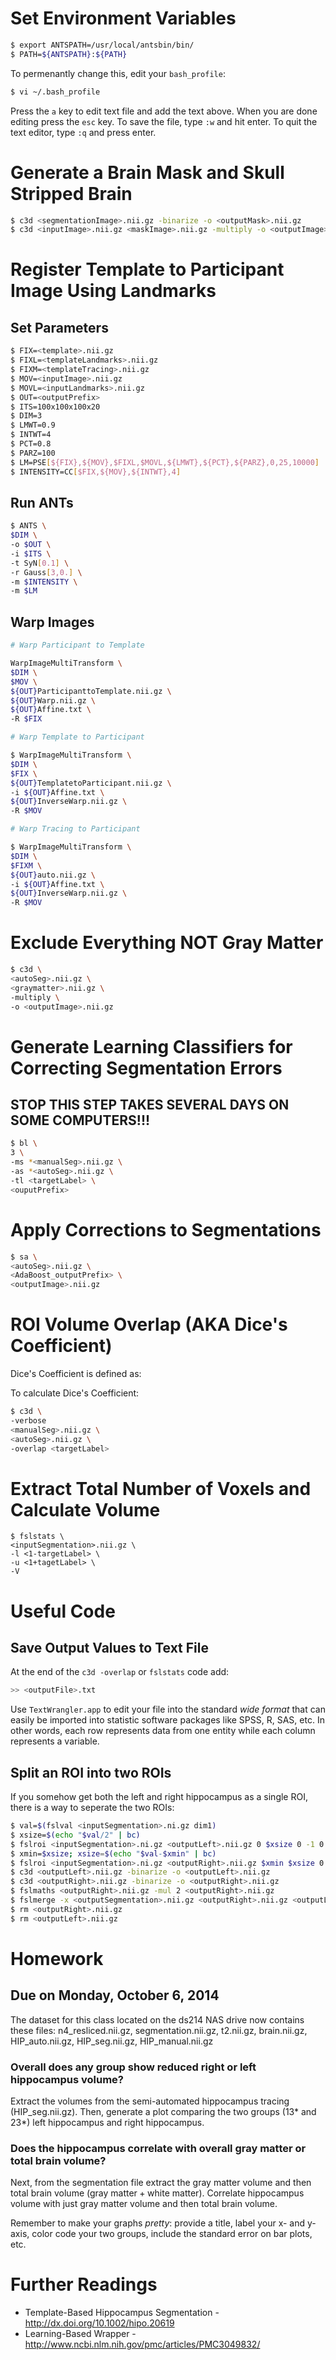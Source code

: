 # Set Environment Variables

```bash
$ export ANTSPATH=/usr/local/antsbin/bin/
$ PATH=${ANTSPATH}:${PATH}
```

To permenantly change this, edit your `bash_profile`:

```bash
$ vi ~/.bash_profile
```

Press the `a` key to edit text file and add the text above. When you are done editing press the `esc` key. To save the file, type `:w` and hit enter. To quit the text editor, type `:q` and press enter.

# Generate a Brain Mask and Skull Stripped Brain

```bash
$ c3d <segmentationImage>.nii.gz -binarize -o <outputMask>.nii.gz
$ c3d <inputImage>.nii.gz <maskImage>.nii.gz -multiply -o <outputImage>.nii.gz
```

# Register Template to Participant Image Using Landmarks

## Set Parameters

```bash
$ FIX=<template>.nii.gz
$ FIXL=<templateLandmarks>.nii.gz
$ FIXM=<templateTracing>.nii.gz
$ MOV=<inputImage>.nii.gz
$ MOVL=<inputLandmarks>.nii.gz
$ OUT=<outputPrefix>
$ ITS=100x100x100x20
$ DIM=3
$ LMWT=0.9
$ INTWT=4
$ PCT=0.8
$ PARZ=100
$ LM=PSE[${FIX},${MOV},$FIXL,$MOVL,${LMWT},${PCT},${PARZ},0,25,10000]
$ INTENSITY=CC[$FIX,${MOV},${INTWT},4]
```

## Run ANTs

```bash
$ ANTS \
$DIM \
-o $OUT \
-i $ITS \
-t SyN[0.1] \
-r Gauss[3,0.] \
-m $INTENSITY \
-m $LM
```

## Warp Images
```bash
# Warp Participant to Template

WarpImageMultiTransform \
$DIM \
$MOV \
${OUT}ParticipanttoTemplate.nii.gz \
${OUT}Warp.nii.gz \
${OUT}Affine.txt \
-R $FIX

# Warp Template to Participant

$ WarpImageMultiTransform \
$DIM \
$FIX \
${OUT}TemplatetoParticipant.nii.gz \
-i ${OUT}Affine.txt \
${OUT}InverseWarp.nii.gz \
-R $MOV

# Warp Tracing to Participant

$ WarpImageMultiTransform \
$DIM \
$FIXM \
${OUT}auto.nii.gz \
-i ${OUT}Affine.txt \
${OUT}InverseWarp.nii.gz \
-R $MOV
```

# Exclude Everything NOT Gray Matter

```bash
$ c3d \
<autoSeg>.nii.gz \
<graymatter>.nii.gz \
-multiply \
-o <outputImage>.nii.gz
```

# Generate Learning Classifiers for Correcting Segmentation Errors

## STOP THIS STEP TAKES SEVERAL DAYS ON SOME COMPUTERS!!!

```bash
$ bl \
3 \
-ms *<manualSeg>.nii.gz \
-as *<autoSeg>.nii.gz \
-tl <targetLabel> \
<ouputPrefix>
```

# Apply Corrections to Segmentations

```bash
$ sa \
<autoSeg>.nii.gz \
<AdaBoost_outputPrefix> \
<outputImage>.nii.gz
```

# ROI Volume Overlap (AKA Dice's Coefficient)

Dice's Coefficient is defined as:


To calculate Dice's Coefficient:

```bash
$ c3d \
-verbose
<manualSeg>.nii.gz \
<autoSeg>.nii.gz \
-overlap <targetLabel>
```

# Extract Total Number of Voxels and Calculate Volume

```
$ fslstats \
<inputSegmentation>.nii.gz \
-l <1-targetLabel> \
-u <1+tagetLabel> \
-V
```

# Useful Code

## Save Output Values to Text File

At the end of the `c3d -overlap` or `fslstats` code add:

```bash
>> <outputFile>.txt
```

Use `TextWrangler.app` to edit your file into the standard *wide format* that can easily be imported into statistic software packages like SPSS, R, SAS, etc. In other words, each row represents data from one entity while each column represents a variable.

## Split an ROI into two ROIs

If you somehow get both the left and right hippocampus as a single ROI, there is a way to seperate the two ROIs:

```bash
$ val=$(fslval <inputSegmentation>.ni.gz dim1)
$ xsize=$(echo "$val/2" | bc)
$ fslroi <inputSegmentation>.ni.gz <outputLeft>.nii.gz 0 $xsize 0 -1 0 -1
$ xmin=$xsize; xsize=$(echo "$val-$xmin" | bc)
$ fslroi <inputSegmentation>.ni.gz <outputRight>.nii.gz $xmin $xsize 0 -1 0 -1
$ c3d <outputLeft>.nii.gz -binarize -o <outputLeft>.nii.gz
$ c3d <outputRight>.nii.gz -binarize -o <outputRight>.nii.gz
$ fslmaths <outputRight>.nii.gz -mul 2 <outputRight>.nii.gz
$ fslmerge -x <outputSegmentation>.nii.gz <outputRight>.nii.gz <outputLeft>.nii.gz
$ rm <outputRight>.nii.gz
$ rm <outputLeft>.nii.gz
```

# Homework

## Due on Monday, October 6, 2014

The dataset for this class located on the ds214 NAS drive now contains these files: n4_resliced.nii.gz, segmentation.nii.gz, t2.nii.gz, brain.nii.gz, HIP_auto.nii.gz, HIP_seg.nii.gz, HIP_manual.nii.gz

### Overall does any group show reduced right or left hippocampus volume?

Extract the volumes from the semi-automated hippocampus tracing (HIP_seg.nii.gz). Then, generate a plot comparing the two groups (13\* and 23\*) left hippocampus and right hippocampus.

### Does the hippocampus correlate with overall gray matter or total brain volume?

Next, from the segmentation file extract the gray matter volume and then total brain volume ($\text{gray matter} + \text{white matter}$). Correlate hippocampus volume with just gray matter volume and then total brain volume. 

Remember to make your graphs *pretty*: provide a title, label your x- and y-axis, color code your two groups, include the standard error on bar plots, etc.

# Further Readings

* Template-Based Hippocampus Segmentation - http://dx.doi.org/10.1002/hipo.20619
* Learning-Based Wrapper - http://www.ncbi.nlm.nih.gov/pmc/articles/PMC3049832/